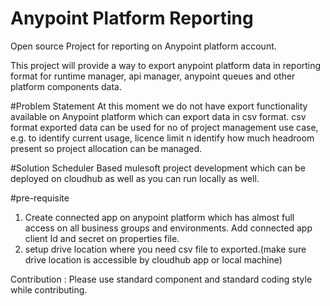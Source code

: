 # Anypoint Platform Reporting
Open source Project for reporting on Anypoint platform account. 

This project will provide a way to export anypoint platform data in reporting format for runtime manager, api manager, anypoint queues and other platform components data.

#Problem Statement
At this moment we do not have export functionality available on Anypoint platform which can export data in csv format. csv format exported data can be used for no of project management use case, e.g. to identify current usage, licence limit n identify how much headroom present so project allocation can be managed.

#Solution
Scheduler Based mulesoft project development which can be deployed on cloudhub as well as you can run locally as well.

#pre-requisite
1. Create connected app on anypoint platform which has almost full access on all business groups and environments. Add connected app client Id and secret on properties file.
2. setup drive location where you need csv file to exported.(make sure drive location is accessible by cloudhub app or local machine)





Contribution : Please use standard component and standard coding style while contributing.
